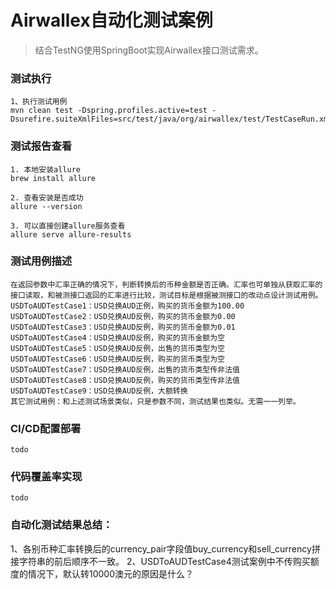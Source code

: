 # Airwallex自动化测试案例

> 结合TestNG使用SpringBoot实现Airwallex接口测试需求。

### 测试执行
```
1、执行测试用例
mvn clean test -Dspring.profiles.active=test -Dsurefire.suiteXmlFiles=src/test/java/org/airwallex/test/TestCaseRun.xml
```

### 测试报告查看
```
1. 本地安装allure
brew install allure

2. 查看安装是否成功
allure --version

3. 可以直接创建allure服务查看
allure serve allure-results
```

### 测试用例描述
```
在返回参数中汇率正确的情况下，判断转换后的币种金额是否正确。汇率也可单独从获取汇率的接口读取，和被测接口返回的汇率进行比较，测试目标是根据被测接口的改动点设计测试用例。
USDToAUDTestCase1：USD兑换AUD正例，购买的货币金额为100.00
USDToAUDTestCase2：USD兑换AUD反例，购买的货币金额为0.00
USDToAUDTestCase3：USD兑换AUD反例，购买的货币金额为0.01
USDToAUDTestCase4：USD兑换AUD反例，购买的货币金额为空
USDToAUDTestCase5：USD兑换AUD反例，出售的货币类型为空
USDToAUDTestCase6：USD兑换AUD反例，购买的货币类型为空
USDToAUDTestCase7：USD兑换AUD反例，出售的货币类型传非法值
USDToAUDTestCase8：USD兑换AUD反例，购买的货币类型传非法值
USDToAUDTestCase9：USD兑换AUD反例，大额转换
其它测试用例：和上述测试场景类似，只是参数不同，测试结果也类似。无需一一列举。
```

### CI/CD配置部署
```
todo
```

### 代码覆盖率实现
```
todo
```

### 自动化测试结果总结：
1、各别币种汇率转换后的currency_pair字段值buy_currency和sell_currency拼接字符串的前后顺序不一致。
2、USDToAUDTestCase4测试案例中不传购买额度的情况下，默认转10000澳元的原因是什么？